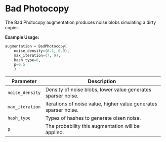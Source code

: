 # Bad Photocopy

The Bad Photocopy augmentation produces noise blobs simulating a dirty copier.

**Example Usage:**

```python
augmentation = BadPhotocopy(
	noise_density=(0.1, 0.9),
	max_iteration=(7, 9),
	hash_type=0,
	p=0.5
	)
```

| Parameter | Description |
|---|---|
| `noise_density` | Density of noise blobs, lower value generates sparser noise. |
| `max_iteration` | Iterations of noise value, higher value generates sparser noise. |
| `hash_type` | Types of hashes to generate olsen noise. |
| `p` | The probability this augmentation will be applied. |
